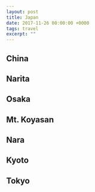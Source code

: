 ```yaml
---
layout: post
title: Japan
date: 2017-11-26 00:00:00 +0000
tags: travel
excerpt: ""
---
```


## China


## Narita


## Osaka


## Mt. Koyasan


## Nara


## Kyoto


## Tokyo
